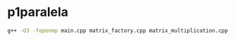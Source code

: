 # p1paralela

```bash
g++ -O3 -fopenmp main.cpp matrix_factory.cpp matrix_multiplication.cpp matrix_parallel_multiplication.cpp -o main
```
